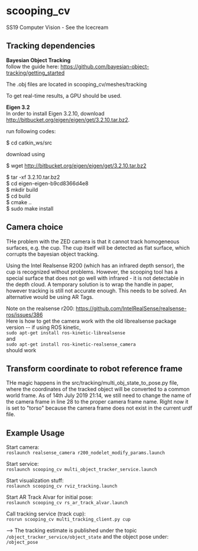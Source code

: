 # scooping_cv
SS19 Computer Vision - See the Icecream

## Tracking dependencies

**Bayesian Object Tracking**     
follow the guide here: https://github.com/bayesian-object-tracking/getting_started

The .obj files are located in scooping_cv/meshes/tracking

To get real-time results, a GPU should be used.


**Eigen 3.2**      
In order to install Eigen 3.2.10, download http://bitbucket.org/eigen/eigen/get/3.2.10.tar.bz2.

run following codes:

$ cd catkin_ws/src

download using

$ wget http://bitbucket.org/eigen/eigen/get/3.2.10.tar.bz2

$ tar -xf 3.2.10.tar.bz2    
$ cd eigen-eigen-b9cd8366d4e8    
$ mkdir build   
$ cd build    
$ cmake ..   
$ sudo make install

## Camera choice

THe problem with the ZED camera is that it cannot track homogeneous surfaces, e.g. the cup. The cup itself will be detected as flat surface, which corrupts the bayesian object tracking.

Using the Intel Realsense R200 (which has an infrared depth sensor), the cup is recognized without problems. However, the scooping tool has a special surface that does not go well with infrared - it is not detectable in the depth cloud. A temporary solution is to wrap the handle in paper, however tracking is still not accurate enough. This needs to be solved. An alternative would be using AR Tags.

Note on the realsense r200:
https://github.com/IntelRealSense/realsense-ros/issues/386    
Here is how to get the camera work with the old librealsense package version -- 
if using ROS kinetic,   
`sudo apt-get install ros-kinetic-librealsense`    
and    
`sudo apt-get install ros-kinetic-realsense_camera`     
should work

## Transform coordinate to robot reference frame
THe magic happens in the src/tracking/multi_obj_state_to_pose.py file, where the coordinates of the tracked object will be converted to a common world frame. As of 14th July 2019 21:14, we still need to change the name of the camera frame in line 28 to the proper camera frame name. Right now it is set to "torso" because the camera frame does not exist in the current urdf file.


## Example Usage

Start camera:  
`roslaunch realsense_camera r200_nodelet_modify_params.launch` 

Start service:    
`roslaunch scooping_cv multi_object_tracker_service.launch`

Start visualization stuff:    
`roslaunch scooping_cv rviz_tracking.launch`    


Start AR Track Alvar for initial pose:    
`roslaunch scooping_cv rs_ar_track_alvar.launch` 

Call tracking service (track cup):   
`rosrun scooping_cv multi_tracking_client.py cup`

--> The tracking estimate is published under the topic 
`/object_tracker_service/object_state` 
and the object pose under:  
`/object_pose`

<!-- <node name="foo_throttler" type="throttle" pkg="topic_tools" args="messages /camera/depth/image_raw 10.0" /> -->